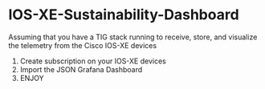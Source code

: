 # IOS-XE-Sustainability-Dashboard

Assuming that you have a TIG stack running to receive, store, and visualize the telemetry from the Cisco IOS-XE devices

1. Create subscription on your IOS-XE devices
2. Import the JSON Grafana Dashboard
3. ENJOY
